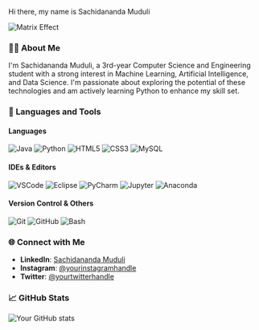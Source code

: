 Hi there, my name is Sachidananda Muduli

![Matrix Effect](https://media.giphy.com/media/ZVik7pBtu9dNS/giphy.gif)

### 👨‍💻 About Me
I'm Sachidananda Muduli, a 3rd-year Computer Science and Engineering student with a strong interest in Machine Learning, Artificial Intelligence, and Data Science. I'm passionate about exploring the potential of these technologies and am actively learning Python to enhance my skill set.

### 🔧 Languages and Tools

#### Languages
![Java](https://img.shields.io/badge/Java-%23ED8B00.svg?style=for-the-badge&logo=java&logoColor=white)
![Python](https://img.shields.io/badge/Python-3670A0?style=for-the-badge&logo=python&logoColor=ffdd54)
![HTML5](https://img.shields.io/badge/HTML5-E34F26?style=for-the-badge&logo=html5&logoColor=white)
![CSS3](https://img.shields.io/badge/CSS3-%231572B6.svg?style=for-the-badge&logo=css3&logoColor=white)
![MySQL](https://img.shields.io/badge/MySQL-%2300f.svg?style=for-the-badge&logo=mysql&logoColor=white)

#### IDEs & Editors
![VSCode](https://img.shields.io/badge/Visual_Studio_Code-0078d7.svg?style=for-the-badge&logo=visual-studio-code&logoColor=white)
![Eclipse](https://img.shields.io/badge/Eclipse-2C2255?style=for-the-badge&logo=eclipse&logoColor=white)
![PyCharm](https://img.shields.io/badge/PyCharm-143?style=for-the-badge&logo=pycharm&logoColor=black&color=black&labelColor=green)
![Jupyter](https://img.shields.io/badge/Jupyter-F37626.svg?style=for-the-badge&logo=Jupyter&logoColor=white)
![Anaconda](https://img.shields.io/badge/Anaconda-%2344A833.svg?style=for-the-badge&logo=anaconda&logoColor=white)

#### Version Control & Others
![Git](https://img.shields.io/badge/Git-%23F05033.svg?style=for-the-badge&logo=git&logoColor=white)
![GitHub](https://img.shields.io/badge/GitHub-%23121011.svg?style=for-the-badge&logo=github&logoColor=white)
![Bash](https://img.shields.io/badge/Bash-121011?style=for-the-badge&logo=gnu-bash&logoColor=white)

### 🌐 Connect with Me
- **LinkedIn**: [Sachidananda Muduli](https://www.linkedin.com/in/your-linkedin-profile)
- **Instagram**: [@yourinstagramhandle](https://www.instagram.com/yourinstagramhandle)
- **Twitter**: [@yourtwitterhandle](https://twitter.com/yourtwitterhandle)

### 📈 GitHub Stats
![Your GitHub stats](https://github-readme-stats.vercel.app/api?username=your-github-username&show_icons=true&hide=stars&theme=radical)


